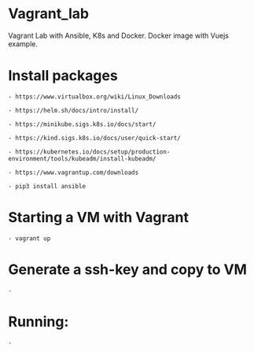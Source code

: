 # Vagrant_lab
Vagrant Lab with Ansible, K8s and Docker. Docker image with Vuejs example.

# Install packages

    - https://www.virtualbox.org/wiki/Linux_Downloads

    - https://helm.sh/docs/intro/install/

    - https://minikube.sigs.k8s.io/docs/start/

    - https://kind.sigs.k8s.io/docs/user/quick-start/

    - https://kubernetes.io/docs/setup/production-environment/tools/kubeadm/install-kubeadm/

    - https://www.vagrantup.com/downloads

    - pip3 install ansible

# Starting a VM with Vagrant

    - vagrant up

# Generate a ssh-key and copy to VM

    - 

# Running:

    - 